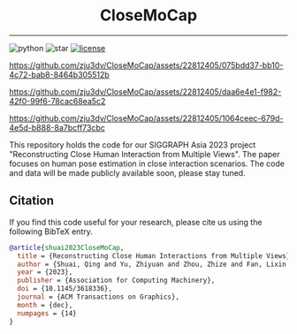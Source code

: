 
<div align="center">
  <h1>CloseMoCap</h1>  
</div>

---

![python](https://img.shields.io/github/languages/top/zju3dv/CloseMoCap)
![star](https://img.shields.io/github/stars/zju3dv/CloseMoCap)
[![license](https://img.shields.io/badge/license-zju3dv-white)](license)

https://github.com/zju3dv/CloseMoCap/assets/22812405/075bdd37-bb10-4c72-bab8-8464b305512b



https://github.com/zju3dv/CloseMoCap/assets/22812405/daa6e4e1-f982-42f0-99f6-78cac68ea5c2



https://github.com/zju3dv/CloseMoCap/assets/22812405/1064ceec-679d-4e5d-b888-8a7bcff73cbc



This repository holds the code for our SIGGRAPH Asia 2023 project "Reconstructing Close Human Interaction from Multiple Views". The paper focuses on human pose estimation in close interaction scenarios. The code and data will be made publicly available soon, please stay tuned.



## Citation

If you find this code useful for your research, please cite us using the following BibTeX entry. 

```bibtex
@article{shuai2023CloseMoCap,
  title = {Reconstructing Close Human Interactions from Multiple Views},
  author = {Shuai, Qing and Yu, Zhiyuan and Zhou, Zhize and Fan, Lixin and Yang, Haijun and Yang, Can and Zhou, Xiaowei},
  year = {2023},
  publisher = {Association for Computing Machinery},
  doi = {10.1145/3618336},
  journal = {ACM Transactions on Graphics},
  month = {dec},
  numpages = {14}
}
```
